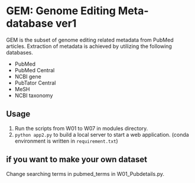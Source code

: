 # GEM: Genome Editing Meta-database ver1
GEM is the subset of genome editing related metadata from PubMed articles. Extraction of metadata is achieved by utilizing the following databases. 
- PubMed
- PubMed Central
- NCBI gene
- PubTator Central
- MeSH
- NCBI taxonomy

## Usage
1. Run the scripts from W01 to W07 in modules directory.
2. `python app2.py` to build a local server to start a web application. (conda environment is written in `requirement.txt`)

## if you want to make your own dataset
Change searching terms in pubmed_terms in W01_Pubdetails.py.
